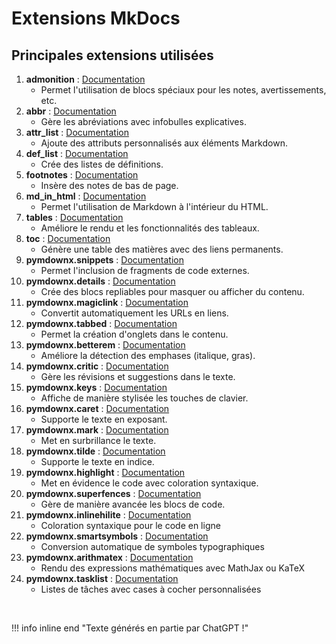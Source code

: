 # Extensions MkDocs

## Principales extensions utilisées

1. **admonition** : <a href="https://squidfunk.github.io/mkdocs-material/reference/admonitions/" target="_blank" title="admonition">Documentation</a>
    - Permet l'utilisation de blocs spéciaux pour les notes, avertissements, etc.
2. **abbr** : <a href="https://squidfunk.github.io/mkdocs-material/reference/abbreviations/" target="_blank" title="abbr">Documentation</a>
    - Gère les abréviations avec infobulles explicatives.
3. **attr_list** : <a href="https://squidfunk.github.io/mkdocs-material/setup/extensions/python-markdown/#attribute-lists" target="_blank" title="attr_list">Documentation</a>
    - Ajoute des attributs personnalisés aux éléments Markdown.
4. **def_list** : <a href="https://squidfunk.github.io/mkdocs-material/setup/extensions/python-markdown/#definition-lists" target="_blank" title="def_list">Documentation</a>
    - Crée des listes de définitions.
5. **footnotes** : <a href="https://squidfunk.github.io/mkdocs-material/reference/footnotes/" target="_blank" title="footnotes">Documentation</a>
    - Insère des notes de bas de page.
7. **md_in_html** : <a href="https://squidfunk.github.io/mkdocs-material/setup/extensions/python-markdown/#markdown-in-html" target="_blank" title="md_in_html">Documentation</a>
    - Permet l'utilisation de Markdown à l'intérieur du HTML.
8. **tables** : <a href="https://squidfunk.github.io/mkdocs-material/reference/data-tables/" target="_blank" title="tables">Documentation</a>
    - Améliore le rendu et les fonctionnalités des tableaux.
9. **toc** : <a href="https://squidfunk.github.io/mkdocs-material/setup/extensions/python-markdown/#table-of-contents" target="_blank" title="toc">Documentation</a>
    - Génère une table des matières avec des liens permanents.
10. **pymdownx.snippets** : <a href="https://facelessuser.github.io/pymdown-extensions/extensions/snippets/" target="_blank" title="pymdownx.snippets">Documentation</a>
    - Permet l'inclusion de fragments de code externes.
11. **pymdownx.details** : <a href="https://facelessuser.github.io/pymdown-extensions/extensions/details/" target="_blank" title="pymdownx.details">Documentation</a>
    - Crée des blocs repliables pour masquer ou afficher du contenu.
12. **pymdownx.magiclink** : <a href="https://facelessuser.github.io/pymdown-extensions/extensions/magiclink/" target="_blank" title="pymdownx.magiclink">Documentation</a>
    - Convertit automatiquement les URLs en liens.
13. **pymdownx.tabbed** : <a href="https://facelessuser.github.io/pymdown-extensions/extensions/tabbed/" target="_blank" title="pymdownx.tabbed">Documentation</a>
    - Permet la création d'onglets dans le contenu.
14. **pymdownx.betterem** : <a href="https://facelessuser.github.io/pymdown-extensions/extensions/betterem/" target="_blank" title="pymdownx.betterem">Documentation</a>
    - Améliore la détection des emphases (italique, gras).
15. **pymdownx.critic** : <a href="https://facelessuser.github.io/pymdown-extensions/extensions/critic/" target="_blank" title="pymdownx.critic">Documentation</a>
    - Gère les révisions et suggestions dans le texte.
16. **pymdownx.keys** : <a href="https://facelessuser.github.io/pymdown-extensions/extensions/keys/" target="_blank" title="pymdownx.keys">Documentation</a>
    - Affiche de manière stylisée les touches de clavier.
17. **pymdownx.caret** : <a href="https://facelessuser.github.io/pymdown-extensions/extensions/caret/" target="_blank" title="pymdownx.caret">Documentation</a>
    - Supporte le texte en exposant.
18. **pymdownx.mark** : <a href="https://facelessuser.github.io/pymdown-extensions/extensions/mark/" target="_blank" title="pymdownx.mark">Documentation</a>
    - Met en surbrillance le texte.
19. **pymdownx.tilde** : <a href="https://facelessuser.github.io/pymdown-extensions/extensions/tilde/" target="_blank" title="pymdownx.tilde">Documentation</a>
    - Supporte le texte en indice.
20. **pymdownx.highlight** : <a href="https://facelessuser.github.io/pymdown-extensions/extensions/highlight/" target="_blank" title="pymdownx.highlight">Documentation</a>
    - Met en évidence le code avec coloration syntaxique.
21. **pymdownx.superfences** : <a href="https://facelessuser.github.io/pymdown-extensions/extensions/superfences/" target="_blank" title="pymdownx.superfences">Documentation</a>
    - Gère de manière avancée les blocs de code.
22. **pymdownx.inlinehilite** : <a href="https://facelessuser.github.io/pymdown-extensions/extensions/inlinehilite/" target="_blank" title="pymdownx.inlinehilite">Documentation</a>
    - Coloration syntaxique pour le code en ligne
23. **pymdownx.smartsymbols** : <a href="https://facelessuser.github.io/pymdown-extensions/extensions/smartsymbols/" target="_blank" title="pymdownx.smartsymbols">Documentation</a>
    - Conversion automatique de symboles typographiques
24. **pymdownx.arithmatex** : <a href="https://facelessuser.github.io/pymdown-extensions/extensions/arithmatex/" target="_blank" title="pymdownx.arithmatex">Documentation</a>
    - Rendu des expressions mathématiques avec MathJax ou KaTeX
25. **pymdownx.tasklist** : <a href="https://facelessuser.github.io/pymdown-extensions/extensions/tasklist/" target="_blank" title="pymdownx.tasklist">Documentation</a>
    - Listes de tâches avec cases à cocher personnalisées


&nbsp;

!!! info inline end "Texte générés en partie par ChatGPT !"

